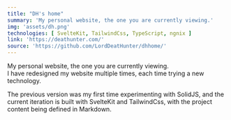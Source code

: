 ```yaml
---
title: "DH's home"
summary: 'My personal website, the one you are currently viewing.'
img: 'assets/dh.png'
technologies: [ SvelteKit, TailwindCss, TypeScript, ngnix ]
link: 'https://deathunter.com/'
source: 'https://github.com/LordDeatHunter/dhhome/'
---
```


My personal website, the one you are currently viewing.\
I have redesigned my website multiple times, each time trying a new technology.

The previous version was my first time experimenting with SolidJS, and the current iteration is built with SvelteKit and
TailwindCss, with the project content being defined in Markdown.